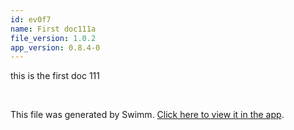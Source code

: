 ```yaml
---
id: ev0f7
name: First doc111a
file_version: 1.0.2
app_version: 0.8.4-0
---
```


this is the first doc 111

<br/>

This file was generated by Swimm. [Click here to view it in the app](http://localhost:5000/repos/Z2l0aHViJTNBJTNBb3QxJTNBJTNBZXJhbi1zd2ltbQ==/docs/ev0f7).